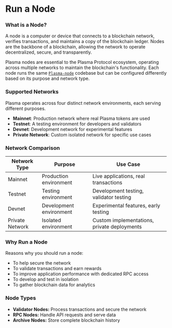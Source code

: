 # Run a Node

### What is a Node?

A node is a computer or device that connects to a blockchain network, verifies transactions, and maintains a copy of the blockchain ledger. Nodes are the backbone of a blockchain, allowing the network to operate decentralized, secure, and transparently.

Plasma nodes are essential to the Plasma Protocol ecosystem, operating across multiple networks to maintain the blockchain's functionality. Each node runs the same [`Plasma-node`](https://github.com/PlasmaLaboratories/plasma-node) codebase but can be configured differently based on its purpose and network type.

### Supported Networks <a href="#supported-networks" id="supported-networks"></a>

Plasma operates across four distinct network environments, each serving different purposes.

* **Mainnet**: Production network where real Plasma tokens are used
* **Testnet**: A testing environment for developers and validators
* **Devnet**: Development network for experimental features
* **Private Network**: Custom isolated network for specific use cases

### **Network Comparison**

| Network Type    | Purpose                 | Use Case                                    |
| --------------- | ----------------------- | ------------------------------------------- |
| Mainnet         | Production environment  | Live applications, real transactions        |
| Testnet         | Testing environment     | Development testing, validator testing      |
| Devnet          | Development environment | Experimental features, early testing        |
| Private Network | Isolated environment    | Custom implementations, private deployments |

### **Why Run a Node**  <a href="#why-run-a-node" id="why-run-a-node"></a>

Reasons why you should run a node:

* To help secure the network
* To validate transactions and earn rewards
* To improve application performance with dedicated RPC access
* To develop and test in isolation
* To gather blockchain data for analytics

### **Node Types** <a href="#node-types" id="node-types"></a>

* **Validator Nodes:** Process transactions and secure the network
* **RPC Nodes:** Handle API requests and serve data
* **Archive Nodes:** Store complete blockchain history

